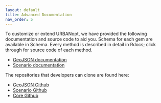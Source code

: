 ```yaml
---
layout: default
title: Advanced Documentation
nav_order: 5
---
```


To customize or extend URBANopt, we have provided the following documentation and source code to aid you. Schema for each gem are available in Schema. Every method is described in detail in Rdocs; click through for source code of each method.

- [GeoJSON documentation](https://urbanopt.github.io/urbanopt-geojson-gem/)
- [Scenario documentation](https://urbanopt.github.io/urbanopt-scenario-gem/)

The repositories that developers can clone are found here:

- [GeoJSON Github](https://github.com/urbanopt/urbanopt-geojson-gem)
- [Scenario Github](https://github.com/urbanopt/urbanopt-scenario-gem)
- [Core Github](https://github.com/urbanopt/urbanopt-core-gem)